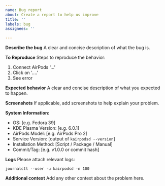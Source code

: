 ```yaml
---
name: Bug report
about: Create a report to help us improve
title: ''
labels: bug
assignees: ''

---
```


**Describe the bug**
A clear and concise description of what the bug is.

**To Reproduce**
Steps to reproduce the behavior:
1. Connect AirPods '...'
2. Click on '....'
3. See error

**Expected behavior**
A clear and concise description of what you expected to happen.

**Screenshots**
If applicable, add screenshots to help explain your problem.

**System Information:**
 - OS: [e.g. Fedora 39]
 - KDE Plasma Version: [e.g. 6.0.1]
 - AirPods Model: [e.g. AirPods Pro 2]
 - Service Version: [output of `kairpodsd --version`]
 - Installation Method: [Script / Package / Manual]
 - Commit/Tag: [e.g. v1.0.0 or commit hash]

**Logs**
Please attach relevant logs:
```
journalctl --user -u kairpodsd -n 100
```

**Additional context**
Add any other context about the problem here.
